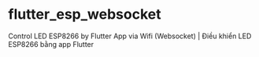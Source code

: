 # flutter_esp_websocket
Control LED ESP8266 by Flutter App via Wifi (Websocket) | Điều khiển LED ESP8266 bằng app Flutter
